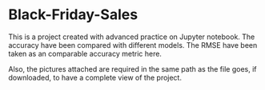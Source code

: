 # Black-Friday-Sales

This is a project created with advanced practice on Jupyter notebook. 
The accuracy have been compared with different models. 
The RMSE have been taken as an comparable accuracy metric here.

Also, the pictures attached are required in the same path as the file goes, if downloaded, to have a complete view of the project.
